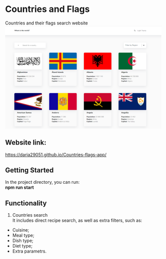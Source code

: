 # Countries and Flags <br/>
Countries and their flags search website <br/>
<img src="src/assets/img/interface.png" />

## Website link: <br/>
https://daria29051.github.io/Countries-flags-app/

## Getting Started
In the project directory, you can run: <br/>
<strong>  npm run start </strong>

## Functionality <br/>
1. Countries search <br/>
It includes direct recipe search, as well as extra filters, such as:
- Cuisine;
- Meal type;
- Dish type;
- Diet type;
- Extra parametrs.
